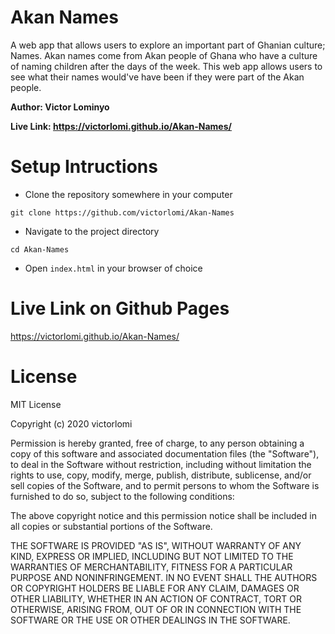 # Akan Names 
A web app that allows users to explore an important part of Ghanian culture; Names. Akan names come from Akan people of Ghana who have a culture of naming children after the days of the week. This web app allows users to see what their names would've have been if they were part of the Akan people.

**Author: Victor Lominyo**

**Live Link: https://victorlomi.github.io/Akan-Names/**

Setup Intructions
=
* Clone the repository somewhere in your computer

`git clone https://github.com/victorlomi/Akan-Names`

* Navigate to the project directory 

`cd Akan-Names`

* Open `index.html` in your browser of choice

Live Link on Github Pages
=

https://victorlomi.github.io/Akan-Names/


License
=
MIT License

Copyright (c) 2020 victorlomi

Permission is hereby granted, free of charge, to any person obtaining a copy
of this software and associated documentation files (the "Software"), to deal
in the Software without restriction, including without limitation the rights
to use, copy, modify, merge, publish, distribute, sublicense, and/or sell
copies of the Software, and to permit persons to whom the Software is
furnished to do so, subject to the following conditions:

The above copyright notice and this permission notice shall be included in all
copies or substantial portions of the Software.

THE SOFTWARE IS PROVIDED "AS IS", WITHOUT WARRANTY OF ANY KIND, EXPRESS OR
IMPLIED, INCLUDING BUT NOT LIMITED TO THE WARRANTIES OF MERCHANTABILITY,
FITNESS FOR A PARTICULAR PURPOSE AND NONINFRINGEMENT. IN NO EVENT SHALL THE
AUTHORS OR COPYRIGHT HOLDERS BE LIABLE FOR ANY CLAIM, DAMAGES OR OTHER
LIABILITY, WHETHER IN AN ACTION OF CONTRACT, TORT OR OTHERWISE, ARISING FROM,
OUT OF OR IN CONNECTION WITH THE SOFTWARE OR THE USE OR OTHER DEALINGS IN THE
SOFTWARE.
